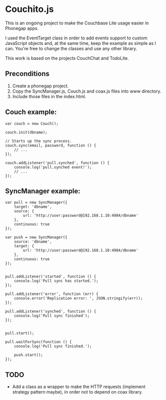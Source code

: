 # Couchito.js

This is an ongoing project to make the Couchbase Lite usage easier in Phonegap apps.

I used the EventTarget class in order to add events support to custom JavaScript objects and, at
the same time, keep the example as simple as I can. You're free to change the classes and use any 
other library.

This work is based on the projects CouchChat and TodoLite.


## Preconditions

1. Create a phonegap project.
2. Copy the SyncManager.js, Couch.js and coax.js files into www directory.
3. Include those files in the index.html.


## Couch example:

```
var couch = new Couch();

couch.init(dbname);

// Starts up the sync process.
couch.sync(email, password, function () {
	// ...
});

couch.addListener('pull.synched', function () {    
    console.log('pull.synched event!');
    // ...
});

```


## SyncManager example:

```
var pull = new SyncManager({ 
	target: 'dbname', 
	source: { 
		url: 'http://user:password@192.168.1.10:4984/dbname'
	}, 
	continuous: true 
});

var push = new SyncManager({ 
	source: 'dbname', 
	target: { 
		url: 'http://user:password@192.168.1.10:4984/dbname'
	}, 
	continuous: true 
});


pull.addListener('started', function () {
	console.log('Pull sync has started.');
});

pull.addListener('error', function (err) {
	console.error('Replication error: ', JSON.stringify(err));
});

pull.addListener('synched', function () {
	console.log('Pull sync finished');
});


pull.start();

pull.waitForSync(function () { 
	console.log('Pull sync finished.');

	push.start();
});
```

## TODO

- Add a class as a wrapper to make the HTTP requests (implement strategy pattern maybe), in order
not to depend on coax library.

